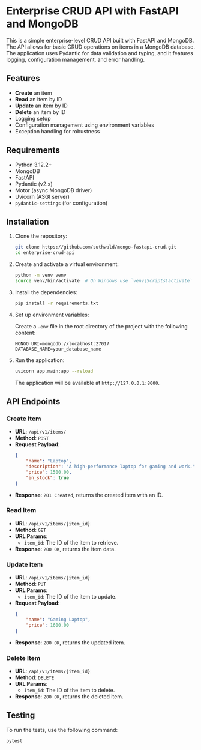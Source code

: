 # Enterprise CRUD API with FastAPI and MongoDB

This is a simple enterprise-level CRUD API built with FastAPI and MongoDB. The API allows for basic CRUD operations on items in a MongoDB database. The application uses Pydantic for data validation and typing, and it features logging, configuration management, and error handling.

## Features

- **Create** an item
- **Read** an item by ID
- **Update** an item by ID
- **Delete** an item by ID
- Logging setup
- Configuration management using environment variables
- Exception handling for robustness

## Requirements

- Python 3.12.2+
- MongoDB
- FastAPI
- Pydantic (v2.x)
- Motor (async MongoDB driver)
- Uvicorn (ASGI server)
- `pydantic-settings` (for configuration)

## Installation

1. Clone the repository:

    ```bash
    git clone https://github.com/suthwald/mongo-fastapi-crud.git
    cd enterprise-crud-api
    ```

2. Create and activate a virtual environment:

    ```bash
    python -m venv venv
    source venv/bin/activate  # On Windows use `venv\Scripts\activate`
    ```

3. Install the dependencies:

    ```bash
    pip install -r requirements.txt
    ```

4. Set up environment variables:

    Create a `.env` file in the root directory of the project with the following content:

    ```env
    MONGO_URI=mongodb://localhost:27017
    DATABASE_NAME=your_database_name
    ```

5. Run the application:

    ```bash
    uvicorn app.main:app --reload
    ```

    The application will be available at `http://127.0.0.1:8000`.

## API Endpoints

### Create Item

- **URL**: `/api/v1/items/`
- **Method**: `POST`
- **Request Payload**:
    ```json
    {
        "name": "Laptop",
        "description": "A high-performance laptop for gaming and work.",
        "price": 1500.00,
        "in_stock": true
    }
    ```
- **Response**: `201 Created`, returns the created item with an ID.

### Read Item

- **URL**: `/api/v1/items/{item_id}`
- **Method**: `GET`
- **URL Params**:
    - `item_id`: The ID of the item to retrieve.
- **Response**: `200 OK`, returns the item data.

### Update Item

- **URL**: `/api/v1/items/{item_id}`
- **Method**: `PUT`
- **URL Params**:
    - `item_id`: The ID of the item to update.
- **Request Payload**:
    ```json
    {
        "name": "Gaming Laptop",
        "price": 1600.00
    }
    ```
- **Response**: `200 OK`, returns the updated item.

### Delete Item

- **URL**: `/api/v1/items/{item_id}`
- **Method**: `DELETE`
- **URL Params**:
    - `item_id`: The ID of the item to delete.
- **Response**: `200 OK`, returns the deleted item.

## Testing

To run the tests, use the following command:

```bash
pytest
